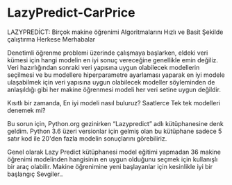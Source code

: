 # LazyPredict-CarPrice
LAZYPREDİCT: Birçok makine öğrenimi Algoritmalarını Hızlı ve Basit Şekilde çalıştırma
Herkese Merhabalar

Denetimli öğrenme problemi üzerinde çalışmaya başlarken, eldeki veri kümesi için hangi modelin en iyi sonuç vereceğine genellikle emin değiliz. Veri hazırlığından sonraki veri yapısına uygun olabilecek modellerin seçilmesi ve bu modellere hiperparametre ayarlaması yaparak en iyi modele ulaşabilmek için veri yapısına uygun olabilecek modeller söyleminden de anlaşıldığı gibi her makine öğrenmesi modeli her veri setine uygun değildir.

Kısıtlı bir zamanda, En iyi modeli nasıl buluruz? Saatlerce Tek tek modelleri denemek mi?

Bu sorun için, Python.org gezinirken “Lazypredict” adlı kütüphanesine denk geldim. Python 3.6 üzeri versionlar için gelmiş olan bu kütüphane sadece 5 satır kod ile 20'den fazla modelin sonuçlarını görebiliriz.


Genel olarak Lazy Predict kütüphanesi model eğitimi yapmadan 36 makine öğrenimi modelinden hangisinin en uygun olduğunu seçmek için kullanışlı bir araç olabilir. Makine öğrenimine yeni başlayanlar için kesinlikle iyi bir başlangıç
Sevgiler..

